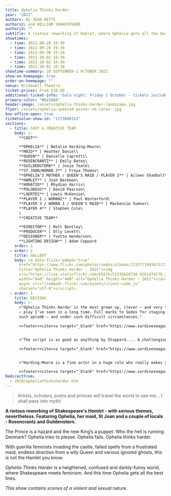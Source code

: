 ```yaml
---
title: Ophelia Thinks Harder
year: "2021"
authors: By JEAN BETTS
authors2: and WILLIAM SHAKESPEARE
authors3: ""
subtitle: A riotous reworking of Hamlet, where Ophelia gets all the best lines
showtimes:
  - time: 2021-09-28 19:30
  - time: 2021-09-29 19:30
  - time: 2021-09-30 19:30
  - time: 2021-10-01 19:30
  - time: 2021-10-02 14:30
  - time: 2021-10-02 19:30
showtime-summary: 28 SEPTEMBER-2 OCTOBER 2021
show-on-homepage: true
order-on-homepage: ""
venue: Bridewell Theatre
ticket-prices: From £10.50
additional-ticket-info: "Gala night: Friday 1 October - tickets include a drink and programme"
primary-color: "#b21b60"
header-image: /assets/ophelia-thinks-harder-landscape.jpg
flyer: /assets/ophelia-updated-poster-sb-lores-.jpg
box-office-open: true
ticketsolve-show-id: "1173600323"
sections:
  - title: CAST & CREATIVE TEAM
    body: |-
      **CAST**

      **OPHELIA** | Natalie Harding-Moore\
      **MAID** | Heather Daniel\
      **QUEEN** | Danielle Capretti\
      **ROSENCRANTZ** | Emily Bates\
      **GUILDENSTERN** | Josie Teale\
      **ST JOAN/WOMAN 3** | Freya Thomas\
      **OPHELIA’S MOTHER / QUEEN'S MAID / PLAYER 2** | Aileen Shadbolt\
      **HAMLET** | Josh Beckman\
      **HORATIO** | Rhydian Harris\
      **POLONIUS** | David Pearson\
      **LAERTES** | Lewis McKenzie\
      **PLAYER 1 / WOMAN2** | Paul Winterford\
      **PLAYER 3 / WOMAN 1 / QUEEN'S MAID** | Mackenzie Sumner\
      **PLAYER 4** | Stephen Cole\
      \
      **CREATIVE TEAM**

      **DIRECTOR** | Matt Bentley\
      **PRODUCER** | Olly Levett\
      **DESIGNER** | Yvette Henderson\
      **LIGHTING DESIGN** | Adam Coppard
    order: 1
  - order: 1
    title: GALLERY
    body: <a data-flickr-embed="true"
      href="https://www.flickr.com/photos/sedos/albums/72157719936231731"
      title="Ophelia Thinks Harder - 2021"><img
      src="https://live.staticflickr.com/65535/51535620734_926147417b_z.jpg"
      width="640" height="480" alt="Ophelia Thinks Harder - 2021"></a><script
      async src="//embedr.flickr.com/assets/client-code.js"
      charset="utf-8"></script>
  - order: 1
    title: REVIEWS
    body: >-
      >"Ophelia Thinks Harder is the most grown up, clever – and very thoughtful
      – play I’ve seen in a long time. Full marks to Sedos for staging it with
      such aplomb – and under such difficult circumstances."

      ><footer><cite><a target="_blank" href="https://www.sardinesmagazine.co.uk/review/ophelia-thinks-harder"></a></cite></footer>


      >"The script is as good as anything by Stoppard.... A challengingly ambitious play for a non-professional company but this is Sedos...and it comes off very successfully.... Definitely one to catch if you can."

      ><footer><cite><a target="_blank" href="https://www.sardinesmagazine.co.uk/review/ophelia-thinks-harder">Ophelia Things Harder, 2021, Sardines</a></cite></footer>


      >"Harding-Moore is a fine actor in a huge role who really makes you think about the plight of women at all points in history. And I’ve left Josh Beckman as Hamlet until last because he is outstanding."

      ><footer><cite><a target="_blank" href="https://www.sardinesmagazine.co.uk/review/ophelia-thinks-harder">Ophelia Things Harder, 2021, Sardines</a></cite></footer>
RedirectFrom:
  - 2020/opheliathinksharder.htm
---
```

> Artists, scholars, poets and princes will travel the world to see me... I shall pass into myth!

**A riotous reworking of Shakespeare's *Hamlet* - with serious themes, nevertheless. Featuring Ophelia, her maid, St Joan and a couple of locals - Rosencrantz and Guildenstern.**

The Prince is a hazard and the new King’s a puppet. Who the hell is running Denmark? Ophelia tries to please. Ophelia fails. Ophelia thinks harder.

With guerilla feminists invading the castle, failed spells from a frustrated maid, endless direction from a wily Queen and various ignored ghosts, this is not the Hamlet you know.

*Ophelia Thinks Harder* is a heightened, confused and darkly-funny world, where Shakespeare meets feminism. And this time Ophelia gets all the best lines.

*This show contains scenes of a violent and sexual* nature.
